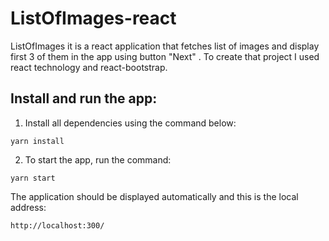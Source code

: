# ListOfImages-react

ListOfImages it is a react application that fetches list of images and display first 3 of them in the app using button "Next" . To create that project I used react technology and react-bootstrap.


## Install and run the app:

1. Install all dependencies using the command below:

 ```yarn install```  
 
 
2. To start the app, run the command:

  ```yarn start```

The application should be displayed automatically and this is the local address:


 ```http://localhost:300/```


